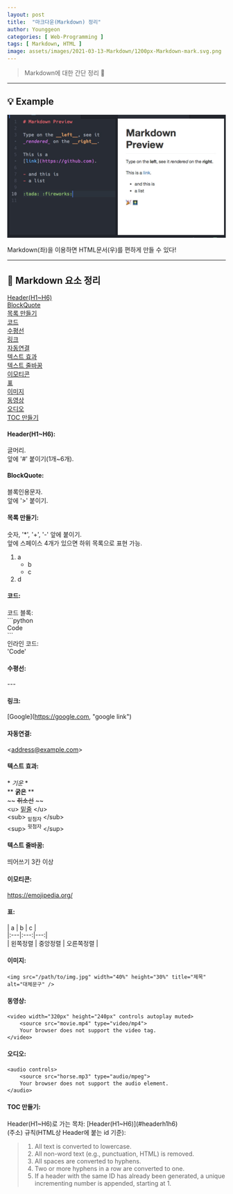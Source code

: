 ```yaml
---
layout: post
title:  "마크다운(Markdown) 정리"
author: Younggeon
categories: [ Web-Programming ]
tags: [ Markdown, HTML ]
image: assets/images/2021-03-13-Markdown/1200px-Markdown-mark.svg.png
---
```


> Markdown에 대한 간단 정리 👻

---

## 💡 Example

<img src="/assets/images/2021-03-13-Markdown/Markdown_Example.jpg" title="markdown example" alt="markdown example" />

Markdown(좌)을 이용하면 HTML문서(우)를 편하게 만들 수 있다!

---

## 📌 Markdown 요소 정리

[Header(H1~H6)](#headerh1h6)   
[BlockQuote](#blockquote)   
[목록 만들기](#목록-만들기)   
[코드](#코드)   
[수평선](#수평선)   
[링크](#링크)   
[자동연결](#자동연결)   
[텍스트 효과](#텍스트-효과)   
[텍스트 줄바꿈](#텍스트-줄바꿈)   
[이모티콘](#이모티콘)   
[표](#표)   
[이미지](#이미지)   
[동영상](#동영상)   
[오디오](#오디오)   
[TOC 만들기](#toc-만들기)

#### Header(H1~H6):
글머리.   
앞에 '#' 붙이기(1개~6개).

#### BlockQuote:
블록인용문자.   
앞에 '>' 붙이기.

#### 목록 만들기:
숫자, '*', '+', '-' 앞에 붙이기.   
앞에 스페이스 4개가 있으면 하위 목록으로 표현 가능.   
1. a
    - b
    - c
2. d

#### 코드:
코드 블록:   
\`\`\`python   
Code   
\`\`\`   
인라인 코드:   
\'Code\'

#### 수평선:
\-\-\-

#### 링크:
\[Google\]\(https://google.com, "google link"\)

#### 자동연결:
\<address@example.com\>

#### 텍스트 효과:
\* *기운* \*   
\*\* **굵은** \*\*   
\~\~ ~~취소선~~ \~\~   
\<u\> <u>밑줄</u> \</u\>   
\<sub\> <sub>밑첨자</sub> \</sub\>   
\<sup\> <sup>윗첨자</sup> \</sup\>   

#### 텍스트 줄바꿈:
띄어쓰기 3칸 이상

#### 이모티콘:
<https://emojipedia.org/>

#### 표:
\| a \| b \| c \|   
\|\:\-\-\-\|\:\-\-\-\:\|\-\-\-\:\|   
\| 왼쪽정렬 \| 중앙정렬 \| 오른쪽정렬 \|   

#### 이미지:
```
<img src="/path/to/img.jpg" width="40%" height="30%" title="제목" alt="대체문구" />
```

#### 동영상:
```
<video width="320px" height="240px" controls autoplay muted>   
    <source src="movie.mp4" type="video/mp4">   
    Your browser does not support the video tag.   
</video>   
```

#### 오디오:
```
<audio controls>   
    <source src="horse.mp3" type="audio/mpeg">   
    Your browser does not support the audio element.   
</audio>
```

#### TOC 만들기:
Header(H1~H6)로 가는 목차: \[Header\(H1~H6\)\]\(#headerh1h6\)   
\(주소\) 규칙(HTML상 Header에 붙는 id 기준):    
> 1. All text is converted to lowercase.
> 2. All non-word text (e.g., punctuation, HTML) is removed.
> 3. All spaces are converted to hyphens.
> 4. Two or more hyphens in a row are converted to one.
> 5. If a header with the same ID has already been generated, a unique incrementing number is appended, starting at 1.

